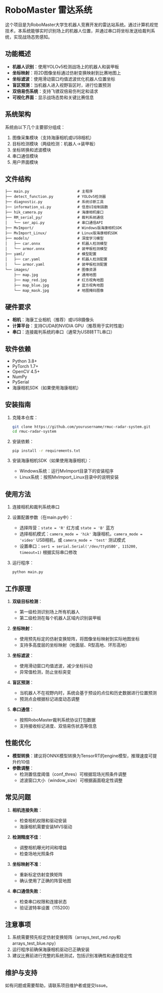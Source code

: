 # RoboMaster 雷达系统

这个项目是为RoboMaster大学生机器人竞赛开发的雷达站系统。通过计算机视觉技术，本系统能够实时识别场上的机器人位置，并通过串口将坐标发送给裁判系统，实现战场态势感知。

## 功能概述

- **机器人识别**：使用YOLOv5检测战场上的机器人和装甲板
- **坐标映射**：将2D图像坐标通过仿射变换映射到比赛地图上
- **坐标滤波**：使用滑动窗口均值滤波优化机器人位置坐标
- **盲区预测**：当机器人进入视野盲区时，进行位置预测
- **双倍易伤系统**：支持飞镖双倍易伤判定和请求
- **可视化界面**：显示战场态势和关键比赛信息

## 系统架构

系统由以下几个主要部分组成：
1. 图像采集模块（支持海康相机或USB相机）
2. 目标检测模块（两级检测：机器人→装甲板）
3. 坐标转换和滤波模块
4. 串口通信模块
5. 用户界面模块

## 文件结构

```
├── main.py                      # 主程序
├── detect_function.py           # YOLOv5检测器
├── diagnostic.py                # 系统诊断工具
├── information_ui.py            # 信息UI绘制函数
├── hik_camera.py                # 海康相机接口
├── RM_serial_py/                # 裁判系统通信
│   └── ser_api.py               # 串口通信API
├── MvImport/                    # Windows版海康相机SDK
├── MvImport_Linux/              # Linux版海康相机SDK
├── models/                      # 深度学习模型
│   ├── car.onnx                 # 机器人检测模型
│   └── armor.onnx               # 装甲板检测模型
├── yaml/                        # 模型配置
│   ├── car.yaml                 # 机器人检测配置
│   └── armor.yaml               # 装甲板检测配置
└── images/                      # 图像资源
    ├── map.jpg                  # 通用地图
    ├── map_red.jpg              # 红方视角地图
    ├── map_blue.jpg             # 蓝方视角地图
    └── map_mask.jpg             # 地图掩码图像
```

## 硬件要求

- **相机**：海康工业相机（推荐）或USB摄像头
- **计算平台**：支持CUDA的NVIDIA GPU（推荐用于实时性能）
- **串口**：连接裁判系统的串口（通常为USB转TTL串口）

## 软件依赖

- Python 3.8+
- PyTorch 1.7+
- OpenCV 4.5+
- NumPy
- PySerial
- 海康相机SDK（如果使用海康相机）

## 安装指南

1. 克隆本仓库：
   ```bash
   git clone https://github.com/yourusername/rmuc-radar-system.git
   cd rmuc-radar-system
   ```

2. 安装依赖：
   ```bash
   pip install -r requirements.txt
   ```

3. 安装海康相机SDK（如果使用海康相机）：
   - Windows系统：运行MvImport目录下的安装程序
   - Linux系统：按照MvImport_Linux目录中的说明安装

## 使用方法

1. 连接相机和裁判系统串口

2. 设置配置参数（在main.py中）：
   - 选择阵营：`state = 'R'` 红方或 `state = 'B'` 蓝方
   - 选择相机模式：`camera_mode = 'hik'` 海康相机，`camera_mode = 'video'` USB相机，或 `camera_mode = 'test'` 测试模式
   - 设置串口：`ser1 = serial.Serial('/dev/ttyUSB0', 115200, timeout=1)` 根据实际串口修改

3. 运行程序：
   ```bash
   python main.py
   ```

## 工作原理

1. **双级目标检测**：
   - 第一级检测识别场上所有机器人
   - 第二级检测在每个机器人区域内识别装甲板

2. **坐标映射**：
   - 使用预先标定的仿射变换矩阵，将图像坐标映射到实际地图坐标
   - 支持多高度层的坐标映射（地面层、R型高地、环形高地）

3. **坐标滤波**：
   - 使用滑动窗口均值滤波，减少坐标抖动
   - 异常值检测，防止坐标突变

4. **盲区预测**：
   - 当机器人不在视野内时，系统会基于预设的点位和历史数据进行位置预测
   - 预测点会根据标记进度动态调整

5. **串口通信**：
   - 按照RoboMaster裁判系统协议打包数据
   - 支持接收标记进度、双倍易伤状态等信息

## 性能优化

- **模型转换**：建议将ONNX模型转换为TensorRT的engine模型，推理速度可提升约10倍
- **参数调整**：
  - 检测置信度阈值（conf_thres）可根据现场光照条件调整
  - 滤波窗口大小（window_size）可根据画面稳定性调整

## 常见问题

1. **相机连接失败**：
   - 检查相机权限和驱动安装
   - 海康相机需要安装MVS驱动

2. **检测精度不佳**：
   - 调整相机曝光时间和增益
   - 检查场地光照条件

3. **坐标映射不准**：
   - 重新标定仿射变换矩阵
   - 确认使用了正确的阵营地图

4. **串口通信失败**：
   - 检查串口权限和连接状态
   - 验证波特率设置（115200）

## 注意事项

1. 系统需要预先标定仿射变换矩阵（arrays_test_red.npy和arrays_test_blue.npy）
2. 运行程序前确保海康相机驱动已正确安装
3. 建议比赛前进行完整的系统测试，包括识别准确性和通信稳定性

## 维护与支持

如有问题或需要帮助，请联系项目维护者或提交Issue。
